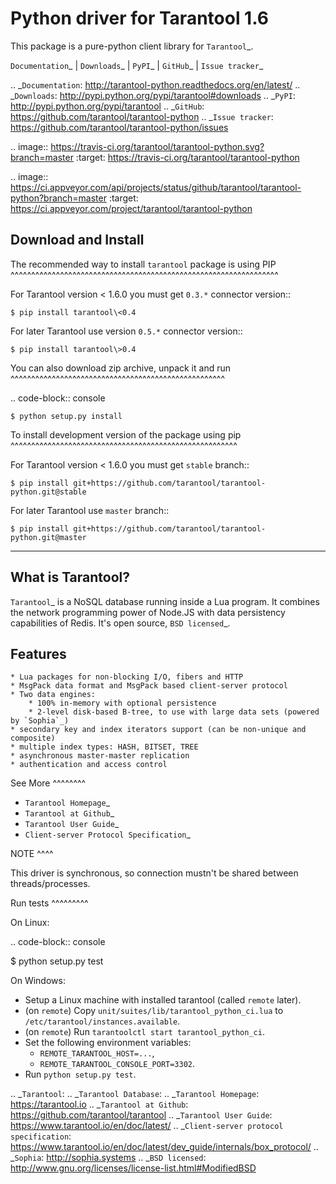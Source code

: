 Python driver for Tarantool 1.6
===============================

This package is a pure-python client library for `Tarantool`_.

`Documentation`_  |  `Downloads`_  |  `PyPI`_  |  `GitHub`_  | `Issue tracker`_

.. _`Documentation`: http://tarantool-python.readthedocs.org/en/latest/
.. _`Downloads`: http://pypi.python.org/pypi/tarantool#downloads
.. _`PyPI`: http://pypi.python.org/pypi/tarantool
.. _`GitHub`: https://github.com/tarantool/tarantool-python
.. _`Issue tracker`: https://github.com/tarantool/tarantool-python/issues

.. image:: https://travis-ci.org/tarantool/tarantool-python.svg?branch=master
    :target: https://travis-ci.org/tarantool/tarantool-python

.. image:: https://ci.appveyor.com/api/projects/status/github/tarantool/tarantool-python?branch=master
    :target: https://ci.appveyor.com/project/tarantool/tarantool-python

Download and Install
--------------------

The recommended way to install ``tarantool`` package is using PIP
^^^^^^^^^^^^^^^^^^^^^^^^^^^^^^^^^^^^^^^^^^^^^^^^^^^^^^^^^^^^^^^^^

For Tarantool version < 1.6.0 you must get ``0.3.*`` connector version::

    $ pip install tarantool\<0.4

For later Tarantool use version ``0.5.*`` connector version::

    $ pip install tarantool\>0.4

You can also download zip archive, unpack it and run
^^^^^^^^^^^^^^^^^^^^^^^^^^^^^^^^^^^^^^^^^^^^^^^^^^^^

.. code-block:: console

    $ python setup.py install

To install development version of the package using pip
^^^^^^^^^^^^^^^^^^^^^^^^^^^^^^^^^^^^^^^^^^^^^^^^^^^^^^^

For Tarantool version < 1.6.0 you must get ``stable`` branch::

    $ pip install git+https://github.com/tarantool/tarantool-python.git@stable

For later Tarantool use ``master`` branch::

    $ pip install git+https://github.com/tarantool/tarantool-python.git@master

--------------------------------------------------------------------------------

What is Tarantool?
------------------

`Tarantool`_ is a NoSQL database running inside a Lua program. It combines the
network programming power of Node.JS with data persistency capabilities of
Redis. It's open source, `BSD licensed`_.

Features
--------

    * Lua packages for non-blocking I/O, fibers and HTTP
    * MsgPack data format and MsgPack based client-server protocol
    * Two data engines:
        * 100% in-memory with optional persistence
        * 2-level disk-based B-tree, to use with large data sets (powered by `Sophia`_)
    * secondary key and index iterators support (can be non-unique and composite)
    * multiple index types: HASH, BITSET, TREE
    * asynchronous master-master replication
    * authentication and access control

See More
^^^^^^^^

 * `Tarantool Homepage`_
 * `Tarantool at Github`_
 * `Tarantool User Guide`_
 * `Client-server Protocol Specification`_

NOTE
^^^^

This driver is synchronous, so connection mustn't be shared between threads/processes.

Run tests
^^^^^^^^^

On Linux:

.. code-block:: console

   $ python setup.py test

On Windows:

* Setup a Linux machine with installed tarantool (called ``remote`` later).
* (on ``remote``) Copy ``unit/suites/lib/tarantool_python_ci.lua`` to
  ``/etc/tarantool/instances.available``.
* (on ``remote``) Run ``tarantoolctl start tarantool_python_ci``.
* Set the following environment variables:
  * ``REMOTE_TARANTOOL_HOST=...``,
  * ``REMOTE_TARANTOOL_CONSOLE_PORT=3302``.
* Run ``python setup.py test``.

.. _`Tarantool`:
.. _`Tarantool Database`:
.. _`Tarantool Homepage`: https://tarantool.io
.. _`Tarantool at Github`: https://github.com/tarantool/tarantool
.. _`Tarantool User Guide`: https://www.tarantool.io/en/doc/latest/
.. _`Client-server protocol specification`: https://www.tarantool.io/en/doc/latest/dev_guide/internals/box_protocol/
.. _`Sophia`: http://sophia.systems
.. _`BSD licensed`: http://www.gnu.org/licenses/license-list.html#ModifiedBSD
